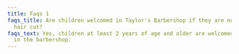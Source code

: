 ```yaml
---
title: Faqs 1
faqs_title: Are children welcomed in Taylor's Barbershop if they are not getting a
  hair cut?
faqs_text: Yes, children at least 2 years of age and older are welcomed and serviced
  in the barbershop.
---
```


